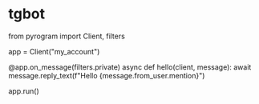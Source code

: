 # tgbot
from pyrogram import Client, filters

app = Client("my_account")


@app.on_message(filters.private)
async def hello(client, message):
    await message.reply_text(f"Hello {message.from_user.mention}")


app.run()
